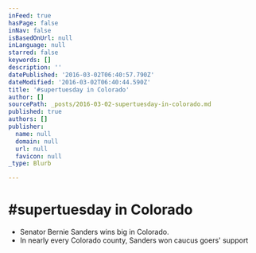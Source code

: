 ```yaml
---
inFeed: true
hasPage: false
inNav: false
isBasedOnUrl: null
inLanguage: null
starred: false
keywords: []
description: ''
datePublished: '2016-03-02T06:40:57.790Z'
dateModified: '2016-03-02T06:40:44.590Z'
title: '#supertuesday in Colorado'
author: []
sourcePath: _posts/2016-03-02-supertuesday-in-colorado.md
published: true
authors: []
publisher:
  name: null
  domain: null
  url: null
  favicon: null
_type: Blurb

---
```

# \#supertuesday in Colorado

* Senator Bernie Sanders wins big in Colorado. 
* In nearly every Colorado county, Sanders won caucus goers' support